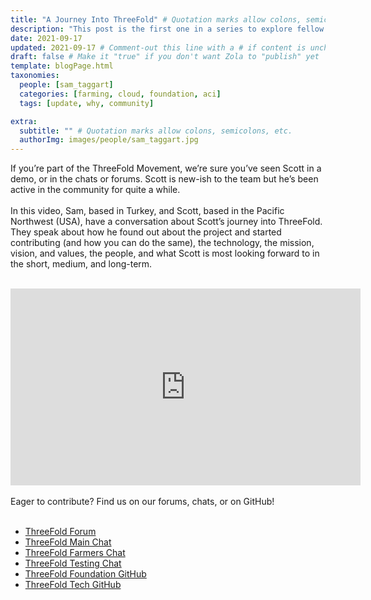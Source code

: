 ```yaml
---
title: "A Journey Into ThreeFold" # Quotation marks allow colons, semicolons, etc.
description: "This post is the first one in a series to explore fellow projects and their solutions with regards to what they share with ThreeFold but also where we differ. Follow me on my journey through the space. First up – Dfinity!" # Quotation marks allow colons, semicolons, etc.
date: 2021-09-17
updated: 2021-09-17 # Comment-out this line with a # if content is unchanged
draft: false # Make it "true" if you don't want Zola to "publish" yet
template: blogPage.html
taxonomies:
  people: [sam_taggart]
  categories: [farming, cloud, foundation, aci]
  tags: [update, why, community]

extra:
  subtitle: "" # Quotation marks allow colons, semicolons, etc.
  authorImg: images/people/sam_taggart.jpg
---
```


If you’re part of the ThreeFold Movement, we’re sure you’ve seen Scott in a demo, or in the chats or forums. Scott is new-ish to the team but he’s been active in the community for quite a while.
<br/>
<br/>
In this video, Sam, based in Turkey, and Scott, based in the Pacific Northwest (USA), have a conversation about Scott’s journey into ThreeFold. They speak about how he found out about the project and started contributing (and how you can do the same), the technology, the mission, vision, and values, the people, and what Scott is most looking forward to in the short, medium, and long-term.
<br/>
<br/>

<iframe width="560" height="315" src="https://www.youtube.com/embed/eXpXtHRSji0" title="YouTube video player" frameborder="0" allow="accelerometer; autoplay; clipboard-write; encrypted-media; gyroscope; picture-in-picture" allowfullscreen></iframe>
<br/>
<br/>
Eager to contribute? Find us on our forums, chats, or on GitHub!
<br/>
<br/>

- [ThreeFold Forum](https://forum.threefold.io)
- [ThreeFold Main Chat](https://t.me/threefold)
- [ThreeFold Farmers Chat](https://t.me/threefoldfarmers)
- [ThreeFold Testing Chat](https://t.me/threefoldtesting)
- [ThreeFold Foundation GitHub](https://github.com/threefoldfoundation)
- [ThreeFold Tech GitHub](https://github.com/threefoldtech)
